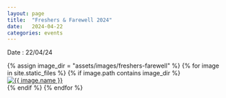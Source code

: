 ```yaml
---
layout: page
title:  "Freshers & Farewell 2024"
date:   2024-04-22
categories: events
---
```


Date : 22/04/24

<div class="row">
  {% assign image_dir = "assets/images/freshers-farewell" %}
  {% for image in site.static_files %}
    {% if image.path contains image_dir %}
      <div class="col-md-4 p-2">
        <a href="{{ site.baseurl }}{{ image.path }}" target="_blank">
          <img src="{{ site.baseurl }}{{ image.path }}" class="img-fluid" alt="{{ image.name }}">
        </a>
      </div>
    {% endif %}
  {% endfor %}
</div>

